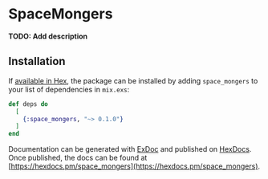 # SpaceMongers

**TODO: Add description**

## Installation

If [available in Hex](https://hex.pm/docs/publish), the package can be installed
by adding `space_mongers` to your list of dependencies in `mix.exs`:

```elixir
def deps do
  [
    {:space_mongers, "~> 0.1.0"}
  ]
end
```

Documentation can be generated with [ExDoc](https://github.com/elixir-lang/ex_doc)
and published on [HexDocs](https://hexdocs.pm). Once published, the docs can
be found at [https://hexdocs.pm/space_mongers](https://hexdocs.pm/space_mongers).

